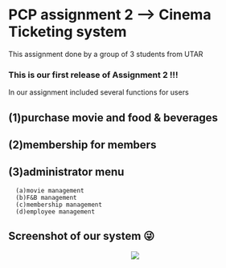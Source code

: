 # PCP assignment 2 --> Cinema Ticketing system
This assignment done by a group of 3 students from UTAR

### This is our first release of Assignment 2 !!!

In our assignment included several functions for users
## (1)purchase movie and food & beverages
## (2)membership for members
## (3)administrator menu 
      (a)movie management
      (b)F&B management
      (c)membership management
      (d)employee management


## Screenshot of our system 😜


<div align="center">
      <img src="https://github.com/YongShen0508/PCP_A2/assets/96345247/28c643a1-372f-494c-a5c1-d4fdf1fa066b">
</div>
